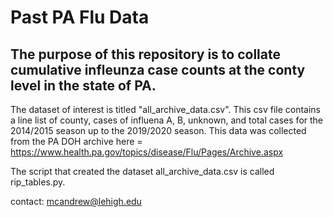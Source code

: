 # Past PA Flu Data

## The purpose of this repository is to collate cumulative infleunza case counts at the conty level in the state of PA. 
The dataset of interest is titled "all_archive_data.csv". This csv file contains a line list of county, cases of influena A, B, unknown, and total cases for the 2014/2015 season up to the 2019/2020 season. This data was collected from the PA DOH archive here = https://www.health.pa.gov/topics/disease/Flu/Pages/Archive.aspx

The script that created the dataset all_archive_data.csv is called rip_tables.py. 

contact: mcandrew@lehigh.edu
